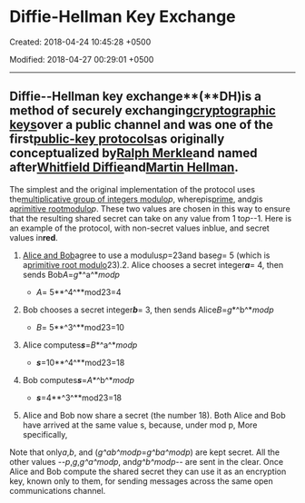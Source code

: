 # Diffie-Hellman Key Exchange

Created: 2018-04-24 10:45:28 +0500

Modified: 2018-04-27 00:29:01 +0500

---

## Diffie--Hellman key exchange**(**DH)is a method of securely exchanging[cryptographic keys](https://en.wikipedia.org/wiki/Key_(cryptography))over a public channel and was one of the first[public-key protocols](https://en.wikipedia.org/wiki/Public-key_cryptography)as originally conceptualized by[Ralph Merkle](https://en.wikipedia.org/wiki/Ralph_Merkle)and named after[Whitfield Diffie](https://en.wikipedia.org/wiki/Whitfield_Diffie)and[Martin Hellman](https://en.wikipedia.org/wiki/Martin_Hellman).
The simplest and the original implementation of the protocol uses the[multiplicative group of integers modulo](https://en.wikipedia.org/wiki/Multiplicative_group_of_integers_modulo_n)*p*, where*p*is[prime](https://en.wikipedia.org/wiki/Prime_number), and*g*is a[primitive root](https://en.wikipedia.org/wiki/Primitive_root_modulo_n)[modulo](https://en.wikipedia.org/wiki/Modular_arithmetic)*p*. These two values are chosen in this way to ensure that the resulting shared secret can take on any value from 1 to*p*--1. Here is an example of the protocol, with non-secret values inblue, and secret values in**red**.

1.  [Alice and Bob](https://en.wikipedia.org/wiki/Alice_and_Bob)agree to use a modulus*p*=23and base*g*= 5 (which is a[primitive root modulo](https://en.wikipedia.org/wiki/Primitive_root_modulo_n)23).2.  Alice chooses a secret integer***a***= 4, then sends Bob*A*=*g**^a^***mod*p*
    -   *A*= 5**^4^**mod23=4

3.  Bob chooses a secret integer***b***= 3, then sends Alice*B*=*g**^b^***mod*p*
    -   *B*= 5**^3^**mod23=10

4.  Alice computes***s***=*B**^a^***mod*p*
    -   ***s***=10**^4^**mod23=18

5.  Bob computes***s***=*A**^b^***mod*p*
    -   ***s***=4**^3^**mod23=18

6.  Alice and Bob now share a secret (the number 18).
Both Alice and Bob have arrived at the same value s, because, under mod p,
More specifically,

Note that only*a*,*b*, and (*g^ab^*mod*p*=*g^ba^*mod*p*) are kept secret. All the other values --*p*,*g*,*g^a^*mod*p*, and*g^b^*mod*p*-- are sent in the clear. Once Alice and Bob compute the shared secret they can use it as an encryption key, known only to them, for sending messages across the same open communications channel.